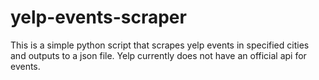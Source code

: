 # yelp-events-scraper
This is a simple python script that scrapes yelp events in specified cities and outputs to a json file. Yelp currently does not have an official api for events.
